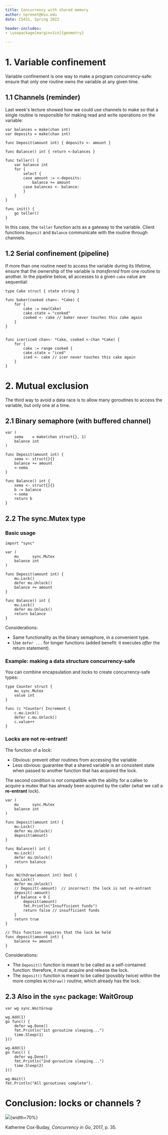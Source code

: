 ```yaml
---
title: Concurrency with shared memory
author: nprenet@bsu.edu
date: CS431, Spring 2022

header-includes:
- \usepackage[margin=1in]{geometry}

---
```


# 1. Variable confinement

Variable confinement is one way to make a program concurrency-safe: ensure that only one routine owns the variable at any given time.

## 1.1 Channels (reminder)

Last week's lecture showed how we could use channels to make so that a single routine is responsible for making read and write operations on the variable:

~~~~~~~~~~{.go}
var balances = make(chan int)
var deposits = make(chan int)

func Deposit(amount int) { deposits <- amount }

func Balance() int { return <-balances }

func teller() {
	var balance int
	for {
		select {
		case amount := <-deposits:
			balance += amount
		case balances <- balance:
		}
	}
}

func init() {
	go teller()
}
~~~~~~~~~~~~~~~~~~~

In this case, the `teller` function acts as a gateway to the variable. Client functions `Deposit` and `Balance` communicate with the routine through channels.

## 1.2 Serial confinement (pipeline)

If more than one routine need to access the variable during its lifetime, ensure that the ownership of the variable is _transferred_ from one routine to another. 
In the pipeline below, all accesses to a given `cake` value are sequential: 

~~~~~~{.go}
type Cake struct { state string }

func baker(cooked chan<- *Cake) {
	for {
		cake := new(Cake)
		cake.state = "cooked"
		cooked <- cake // baker never touches this cake again
	}
}


func icer(iced chan<- *Cake, cooked <-chan *Cake) {
	for {
		cake := range cooked {
		cake.state = "iced"
		iced <- cake // icer never touches this cake again
	}
}
~~~~~~~~~

# 2. Mutual exclusion

The third way to avoid a data race is to allow many goroutines to access the variable, but only one at a time.

## 2.1 Binary semaphore (with buffered channel)

~~~~~~~~~~{.go}
var (
	sema    = make(chan struct{}, 1)
	balance int
)

func Deposit(amount int) {
	sema <- struct{}{}
	balance += amount
	<-sema
}

func Balance() int {
	sema <- struct{}{}
	b := balance
	<-sema
	return b
}
~~~~~~~~~~~~~~~~~~~

## 2.2 The sync.Mutex type

### Basic usage

~~~~~~~~~~{.go}
import "sync"

var (
	mu      sync.Mutex
	balance int
)

func Deposit(amount int) {
	mu.Lock()
	defer mu.Unlock()
	balance += amount
}

func Balance() int {
	mu.Lock()
	defer mu.Unlock()
	return balance
}
~~~~~~~~~~~~~~~~~~~

Considerations:

+ Same functionality as the binary semaphore, in a convenient type.
+ Use `defer ...` for longer functions (added benefit: it executes _after_ the return statement).

### Example: making a data structure concurrency-safe

You can combine encapsulation and locks to create concurrency-safe types:

~~~~~{.go}
type Counter struct {
	mu sync.Mutex
	value int
}

func (c *Counter) Increment {
	c.mu.Lock()
	defer c.mu.Unlock()
	c.value++
}
~~~~~~~~~~~~~~

### Locks are not re-entrant!

The function of a lock:

+ Obvious: prevent other routines from accessing the variable
+ Less obvious: guarantee that a shared variable is an consistent state when passed to another function that has acquired the lock. 

The second condition is _not_ compatible with the ability for a callee to acquire a mutex that has already been acquired by the caller (what we call a **re-entrant** lock). 

~~~~~~~~~~{.go}
var (
	mu      sync.Mutex
	balance int
)

func Deposit(amount int) {
	mu.Lock()
	defer mu.Unlock()
	deposit(amount)
}

func Balance() int {
	mu.Lock()
	defer mu.Unlock()
	return balance
}

func Withdraw(amount int) bool {
	mu.Lock()
	defer mu.Unlock()
	// Deposit(-amount)  // incorrect: the lock is not re-entrant
	deposit(-amount)
	if balance < 0 {
		deposit(amount)
		fmt.Println("Insufficient funds")
		return false // insufficient funds
	}
	return true
}

// This function requires that the lock be held
func deposit(amount int) {
	balance += amount
}
~~~~~~~~~~~~~~~~~~~

Considerations:

+ The `Deposit()` function is meant to be called as a self-contained function: therefore, it must acquire and release the lock.
+ The `deposit()` function is meant to be called (possibly twice) within the more complex `Withdraw()` routine, which already has the lock.


## 2.3 Also in the `sync` package: WaitGroup

~~~~~~{.go}
var wg sync.WaitGroup

wg.Add(1)                       
go func() {
	defer wg.Done()             
	fmt.Println("1st goroutine sleeping...")
	time.Sleep(1)
}()

wg.Add(1)                       
go func() {
    defer wg.Done()             
    fmt.Println("2nd goroutine sleeping...")
    time.Sleep(2)
}()

wg.Wait()
fmt.Println("All goroutines complete").
~~~~~~~~~~~



# Conclusion: locks or channels ?


![](primitives_or_channels_decision.png){width=70%}

Katherine Cox-Buday, _Concurrency in Go_, 2017, p. 35.



